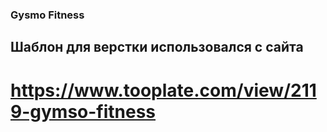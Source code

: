 ### Gysmo Fitness
## Шаблон для верстки использовался с сайта
# https://www.tooplate.com/view/2119-gymso-fitness
